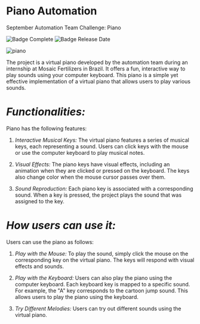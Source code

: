 # Piano Automation
September Automation Team Challenge: Piano

![Badge Complete](https://img.shields.io/badge/status-complete-blue)
![Badge Release Date](https://img.shields.io/badge/release%20date-september-red)

![piano](https://64.media.tumblr.com/7349f4a494a2b705206c2434083735e3/72a515ccfdbe5110-1f/s400x600/005a51510cac3502a3f2b1a18dda6219c25d4675.gif)

The project is a virtual piano developed by the automation team during an internship at Mosaic Fertilizers in Brazil. It offers a fun, interactive way to play sounds using your computer keyboard. This piano is a simple yet effective implementation of a virtual piano that allows users to play various sounds.

# *Functionalities:*
Piano has the following features:

1. *Interactive Musical Keys:* The virtual piano features a series of musical keys, each representing a sound. Users can click keys with the mouse or use the computer keyboard to play musical notes.

2. *Visual Effects:* The piano keys have visual effects, including an animation when they are clicked or pressed on the keyboard. The keys also change color when the mouse cursor passes over them.

3. *Sound Reproduction:* Each piano key is associated with a corresponding sound. When a key is pressed, the project plays the sound that was assigned to the key.

# *How users can use it:*
Users can use the piano as follows:

1. *Play with the Mouse:* To play the sound, simply click the mouse on the corresponding key on the virtual piano. The keys will respond with visual effects and sounds.

2. *Play with the Keyboard:* Users can also play the piano using the computer keyboard. Each keyboard key is mapped to a specific sound. For example, the "A" key corresponds to the cartoon jump sound. This allows users to play the piano using the keyboard.
   
3. *Try Different Melodies:* Users can try out different sounds using the virtual piano.

